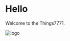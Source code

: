 # Hello
Welcome to the Things7771.

![logo](https://github.com/Things7771/Things7771/assets/174328589/804d8b1e-c3d2-405d-956e-c626ac9aa378)
